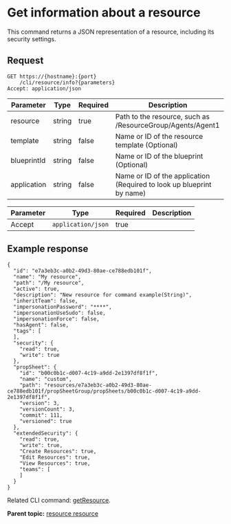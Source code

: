 # Get information about a resource

This command returns a JSON representation of a resource, including its security settings.

## Request

```
GET https://{hostname}:{port}
    /cli/resource/info?{parameters}
Accept: application/json

```

|Parameter|Type|Required|Description|
|---------|----|--------|-----------|
|resource|string|true|Path to the resource, such as /ResourceGroup/Agents/Agent1|
|template|string|false|Name or ID of the resource template \(Optional\)|
|blueprintId|string|false|Name or ID of the blueprint \(Optional\)|
|application|string|false|Name or ID of the application \(Required to look up blueprint by name\)|

|Parameter|Type|Required|Description|
|---------|----|--------|-----------|
|Accept|`application/json`|true| |

## Example response

```
{
  "id": "e7a3eb3c-a0b2-49d3-80ae-ce788edb101f",
  "name": "My resource",
  "path": "/My resource",
  "active": true,
  "description": "New resource for command example(String)",
  "inheritTeam": false,
  "impersonationPassword": "****",
  "impersonationUseSudo": false,
  "impersonationForce": false,
  "hasAgent": false,
  "tags": [
  ],
  "security": {
    "read": true,
    "write": true
  },
  "propSheet": {
    "id": "b00c0b1c-d007-4c19-a9dd-2e1397df8f1f",
    "name": "custom",
    "path": "resources/e7a3eb3c-a0b2-49d3-80ae-ce788edb101f/propSheetGroup/propSheets/b00c0b1c-d007-4c19-a9dd-2e1397df8f1f",
    "version": 3,
    "versionCount": 3,
    "commit": 111,
    "versioned": true
  },
  "extendedSecurity": {
    "read": true,
    "write": true,
    "Create Resources": true,
    "Edit Resources": true,
    "View Resources": true,
    "teams": [
    ]
  }
}
```

Related CLI command: [getResource](udclient_getresource.md).

**Parent topic:** [resource resource](../../com.ibm.udeploy.api.doc/topics/rest_cli_resource.md)

